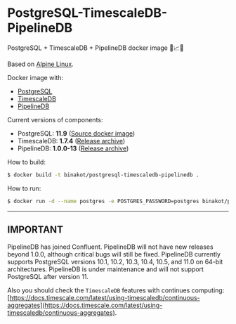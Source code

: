 # PostgreSQL-TimescaleDB-PipelineDB

PostgreSQL + TimescaleDB + PipelineDB docker image 🐘📈🔀

Based on [Alpine Linux](https://alpinelinux.org).

Docker image with:
* [PostgreSQL](https://www.postgresql.org/) 
* [TimescaleDB](https://www.timescale.com/)
* [PipelineDB](https://www.pipelinedb.com/)

Current versions of components:
* PostgreSQL: **11.9** ([Source docker image](https://store.docker.com/images/postgres))
* TimescaleDB: **1.7.4** ([Release archive](https://github.com/timescale/timescaledb/releases/tag/1.7.4))
* PipelineDB: **1.0.0-13** ([Release archive](https://github.com/pipelinedb/pipelinedb/releases/tag/1.0.0-13))

How to build:

```bash
$ docker build -t binakot/postgresql-timescaledb-pipelinedb .
```

How to run:

```bash
$ docker run -d --name postgres -e POSTGRES_PASSWORD=postgres binakot/postgresql-timescaledb-pipelinedb
```

---

## IMPORTANT

PipelineDB has joined Confluent. 
PipelineDB will not have new releases beyond 1.0.0, although critical bugs will still be fixed.
PipelineDB currently supports PostgreSQL versions 10.1, 10.2, 10.3, 10.4, 10.5, and 11.0 on 64-bit architectures.
PipelineDB is under maintenance and will not support PostgreSQL after version 11.

Also you should check the `TimescaleDB` features with continues computing: 
[https://docs.timescale.com/latest/using-timescaledb/continuous-aggregates](https://docs.timescale.com/latest/using-timescaledb/continuous-aggregates).
